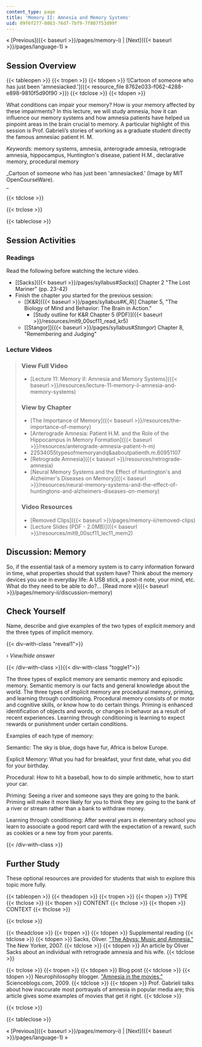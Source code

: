 ```yaml
---
content_type: page
title: 'Memory II: Amnesia and Memory Systems'
uid: 09f6f277-0863-76d7-7bf9-7f807f53d99f
---
```


« [Previous]({{< baseurl >}}/pages/memory-i) | [Next]({{< baseurl >}}/pages/language-1) »

Session Overview
----------------

{{< tableopen >}}
{{< tropen >}}
{{< tdopen >}}
![Cartoon of someone who has just been 'amnesiacked.']({{< resource_file 8762e033-f062-4288-e898-9810f5d90f90 >}})
{{< tdclose >}}
{{< tdopen >}}


What conditions can impair your memory? How is your memory affected by these impairments? In this lecture, we will study amnesia, how it can influence our memory systems and how amnesia patients have helped us pinpoint areas in the brain crucial to memory. A particular highlight of this session is Prof. Gabrieli’s stories of working as a graduate student directly the famous amnesiac patient H. M.

_Keywords:_ memory systems, amnesia, anterograde amnesia, retrograde amnesia, hippocampus, Huntington's disease, patient H.M., declarative memory, procedural memory

_Cartoon of someone who has just been 'amnesiacked.' (Image by MIT OpenCourseWare).  
_


{{< tdclose >}}

{{< trclose >}}

{{< tableclose >}}

Session Activities
------------------

### Readings

Read the following before watching the lecture video.

*   \[[Sacks]({{< baseurl >}}/pages/syllabus#_Sacks_)\] Chapter 2 "The Lost Mariner" (pp. 23-42)
*   Finish the chapter you started for the previous session:
    *   \[[K&R]({{< baseurl >}}/pages/syllabus#_K_R_)\] Chapter 5, "The Biology of Mind and Behavior: The Brain in Action."
        *   [Study outline for K&R Chapter 5 (PDF)]({{< baseurl >}}/resources/mit9_00scf11_read_kr5)
    *   [\[Stangor\]]({{< baseurl >}}/pages/syllabus#_Stangor_) Chapter 8, "Remembering and Judging"

### Lecture Videos

> ### View Full Video
> 
> *   [Lecture 11: Memory II: Amnesia and Memory Systems]({{< baseurl >}}/resources/lecture-11-memory-ii-amnesia-and-memory-systems)
> 
> ### View by Chapter
> 
> *   [The Importance of Memory]({{< baseurl >}}/resources/the-importance-of-memory)
> *   [Anterograde Amnesia: Patient H.M. and the Role of the Hippocampus in Memory Formation]({{< baseurl >}}/resources/anterograde-amnesia-patient-h-m)
> *   22534055typesofmemoryandq&aaboutpatienth.m.60951107
> *   [Retrograde Amnesia]({{< baseurl >}}/resources/retrograde-amnesia)
> *   [Neural Memory Systems and the Effect of Huntington's and Alzheimer's Diseases on Memory]({{< baseurl >}}/resources/neural-memory-systems-and-the-effect-of-huntingtons-and-alzheimers-diseases-on-memory)
> 
> ### Video Resources
> 
> *   [Removed Clips]({{< baseurl >}}/pages/memory-ii/removed-clips)
> *   [Lecture Slides (PDF - 2.0MB)]({{< baseurl >}}/resources/mit9_00scf11_lec11_mem2)

Discussion: Memory
------------------

So, if the essential task of a memory system is to carry information forward in time, what properties should that system have? Think about the memory devices you use in everyday life: A USB stick, a post-it note, your mind, etc. What do they need to be able to do?… [Read more »]({{< baseurl >}}/pages/memory-ii/discussion-memory)

Check Yourself
--------------

Name, describe and give examples of the two types of explicit memory and the three types of implicit memory.

{{< div-with-class "reveal1">}}

› _View/hide answer_

{{< /div-with-class >}}{{< div-with-class "toggle1">}}

The three types of explicit memory are semantic memory and episodic memory. Semantic memory is our facts and general knowledge about the world. The three types of implicit memory are procedural memory, priming, and learning through conditioning. Procedural memory consists of or motor and cognitive skills, or know how to do certain things. Priming is enhanced identification of objects and words, or changes in behavor as a result of recent experiences. Learning through conditioning is learning to expect rewards or punishment under certain conditions.

Examples of each type of memory:

Semantic: The sky is blue, dogs have fur, Africa is below Europe.

Explicit Memory: What you had for breakfast, your first date, what you did for your birthday.

Procedural: How to hit a baseball, how to do simple arithmetic, how to start your car.

Priming: Seeing a river and someone says they are going to the bank. Priming will make it more likely for you to think they are going to the bank of a river or stream rather than a bank to withdraw money.

Learning through conditioning: After several years in elementary school you learn to associate a good report card with the expectation of a reward, such as cookies or a new toy from your parents.

{{< /div-with-class >}}

Further Study
-------------

These optional resources are provided for students that wish to explore this topic more fully.

{{< tableopen >}}
{{< theadopen >}}
{{< tropen >}}
{{< thopen >}}
TYPE
{{< thclose >}}
{{< thopen >}}
CONTENT
{{< thclose >}}
{{< thopen >}}
CONTEXT
{{< thclose >}}

{{< trclose >}}

{{< theadclose >}}
{{< tropen >}}
{{< tdopen >}}
Supplemental reading
{{< tdclose >}}
{{< tdopen >}}
Sacks, Oliver. ["The Abyss: Music and Amnesia."](http://www.newyorker.com/reporting/2007/09/24/070924fa_fact_sacks) The New Yorker, 2007.
{{< tdclose >}}
{{< tdopen >}}
An article by Oliver Sacks about an individual with retrograde amnesia and his wife.
{{< tdclose >}}

{{< trclose >}}
{{< tropen >}}
{{< tdopen >}}
Blog post
{{< tdclose >}}
{{< tdopen >}}
Neurophilosophy blogger. ["Amnesia in the movies."](http://scienceblogs.com/neurophilosophy/2009/03/02/amnesia-in-the-movies/) Scienceblogs.com, 2009.
{{< tdclose >}}
{{< tdopen >}}
Prof. Gabrieli talks about how inaccurate most portrayals of amnesia in popular media are; this article gives some examples of movies that get it right.
{{< tdclose >}}

{{< trclose >}}

{{< tableclose >}}

« [Previous]({{< baseurl >}}/pages/memory-i) | [Next]({{< baseurl >}}/pages/language-1) »